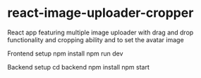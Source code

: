 # react-image-uploader-cropper
React app featuring multiple image uploader with drag and drop functionality and cropping ability and to set the avatar image

Frontend setup
npm install 
npm run dev

Backend setup
cd backend
npm install
npm start
